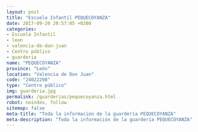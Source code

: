 ```yaml
---
layout: post
title: "Escuela Infantil PEQUECOYANZA"
date: 2017-09-20 20:57:05 +0200
categories:
- Escuela Infantil
- leon
- valencia-de-don-juan
- Centro público
- guarderia
name: "PEQUECOYANZA"
province: "León"
location: "Valencia de Don Juan"
code: "24022298"
type: "Centro público"
img: guarderia.jpg
permalink: /guarderias/pequecoyanza.html
robot: noindex, follow
sitemap: false
meta-title: "Toda la información de la guardería PEQUECOYANZA"
meta-description: "Toda la información de la guardería PEQUECOYANZA"
---
```

